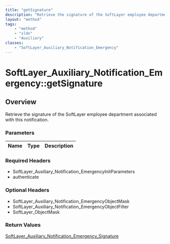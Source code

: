```yaml
---
title: "getSignature"
description: "Retrieve the signature of the SoftLayer employee department associated with this notification."
layout: "method"
tags:
    - "method"
    - "sldn"
    - "Auxiliary"
classes:
    - "SoftLayer_Auxiliary_Notification_Emergency"
---
```

# SoftLayer_Auxiliary_Notification_Emergency::getSignature
## Overview 
Retrieve the signature of the SoftLayer employee department associated with this notification.

### Parameters 
|Name | Type | Description |
| --- | --- | --- |


### Required Headers
* SoftLayer_Auxiliary_Notification_EmergencyInitParameters
* authenticate

### Optional Headers
* SoftLayer_Auxiliary_Notification_EmergencyObjectMask
* SoftLayer_Auxiliary_Notification_EmergencyObjectFilter
* SoftLayer_ObjectMask

### Return Values
<a href='/reference/datatypes/SoftLayer_Auxiliary_Notification_Emergency_Signature'>SoftLayer_Auxiliary_Notification_Emergency_Signature </a>

